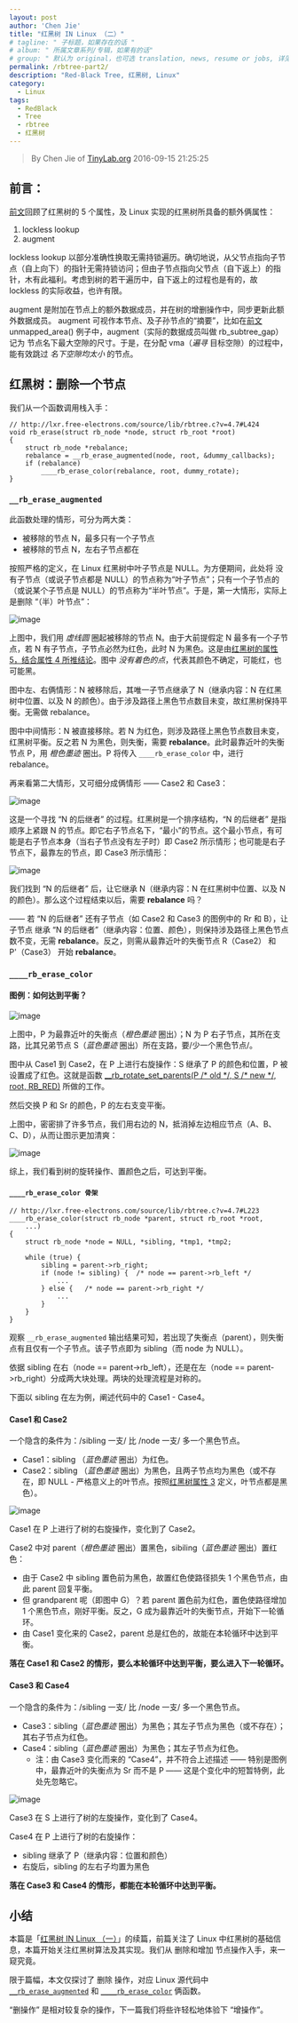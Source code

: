 ```yaml
---
layout: post
author: 'Chen Jie'
title: "红黑树 IN Linux （二）"
# tagline: " 子标题，如果存在的话 "
# album: " 所属文章系列/专辑，如果有的话"
# group: " 默认为 original，也可选 translation, news, resume or jobs, 详见 _data/groups.yml"
permalink: /rbtree-part2/
description: "Red-Black Tree, 红黑树, Linux"
category:
  - Linux
tags:
  - RedBlack
  - Tree
  - rbtree
  - 红黑树
---
```


> By Chen Jie of [TinyLab.org][1]
> 2016-09-15 21:25:25

## 前言：

[前文][2]回顾了红黑树的 5 个属性，及 Linux 实现的红黑树所具备的额外俩属性：

1. lockless lookup
2. augment

lockless lookup 以部分准确性换取无需持锁遍历。确切地说，从父节点指向子节点（自上向下）的指针无需持锁访问；但由子节点指向父节点（自下返上）的指针，木有此福利。考虑到树的若干遍历中，自下返上的过程也是有的，故 lockless 的实际收益，也许有限。

augment 是附加在节点上的额外数据成员，并在树的增删操作中，同步更新此额外数据成员。 augment 可视作本节点、及子孙节点的“摘要”，比如在[前文][2] unmapped_area() 例子中，augment（实际的数据成员叫做 rb_subtree_gap）记为 节点名下最大空隙的尺寸。于是，在分配 vma（_遍寻_ 目标空隙）的过程中，能有效跳过 _名下空隙均太小_ 的节点。

## 红黑树：删除一个节点

我们从一个函数调用栈入手：

	// http://lxr.free-electrons.com/source/lib/rbtree.c?v=4.7#L424
	void rb_erase(struct rb_node *node, struct rb_root *root)
	{
		struct rb_node *rebalance;
		rebalance = __rb_erase_augmented(node, root, &dummy_callbacks);
		if (rebalance)
			____rb_erase_color(rebalance, root, dummy_rotate);
	}

### `__rb_erase_augmented`

此函数处理的情形，可分为两大类：

- 被移除的节点 N，最多只有一个子节点
- 被移除的节点 N，左右子节点都在

按照严格的定义，在 Linux 红黑树中叶子节点是 NULL。为方便期间，此处将 没有子节点（或说子节点都是 NULL）的节点称为“叶子节点”；只有一个子节点的（或说某个子节点是 NULL）的节点称为“半叶节点”。于是，第一大情形，实际上是删除 “（半）叶节点”：

![image][3]

上图中，我们用 _虚线圆_ 圈起被移除的节点 N。由于大前提假定 N 最多有一个子节点，若 N 有子节点，子节点必然为红色，此时 N 为黑色。这是由[红黑树的属性 5，结合属性 4 所推结论][4]。图中 _没有着色的点_，代表其颜色不确定，可能红，也可能黑。

图中左、右俩情形：N 被移除后，其唯一子节点继承了 N（继承内容：N 在红黑树中位置、以及 N 的颜色）。由于涉及路径上黑色节点数目未变，故红黑树保持平衡。无需做 rebalance。

图中中间情形：N 被直接移除。若 N 为红色，则涉及路径上黑色节点数目未变，红黑树平衡。反之若 N 为黑色，则失衡，需要 __rebalance__。此时最靠近叶的失衡节点 P，用 _橙色墨迹_ 圈出。P 将传入 `____rb_erase_color` 中，进行 rebalance。

再来看第二大情形，又可细分成俩情形 —— Case2 和 Case3：

![image][5]

这是一个寻找 “N 的后继者” 的过程。红黑树是一个排序结构，“N 的后继者” 是指顺序上紧跟 N 的节点。即它右子节点名下，“最小”的节点。这个最小节点，有可能是右子节点本身（当右子节点没有左子时）即 Case2 所示情形；也可能是右子节点下，最靠左的节点，即 Case3 所示情形：

![image][6]

我们找到 “N 的后继者” 后，让它继承 N（继承内容：N 在红黑树中位置、以及 N 的颜色）。那么这个过程结束以后，需要 __rebalance__ 吗？

—— 若 “N 的后继者” 还有子节点（如 Case2 和 Case3 的图例中的 Rr 和 B），让子节点 继承 “N 的后继者”（继承内容：位置、颜色），则保持涉及路径上黑色节点数不变，无需 __rebalance__。反之，则需从最靠近叶的失衡节点 R（Case2） 和 P'（Case3） 开始 __rebalance__。


### `____rb_erase_color`

#### 图例：如何达到平衡？

![image][7]

上图中，P 为最靠近叶的失衡点（_橙色墨迹_ 圈出）；N 为 P 右子节点，其所在支路，比其兄弟节点 S（_蓝色墨迹_ 圈出）所在支路，要/少一个黑色节点/。

图中从 Case1 到 Case2，在 P 上进行右旋操作：S 继承了 P 的颜色和位置，P 被设置成了红色。这就是函数 [__rb_rotate_set_parents(P /\* old \*/, S /\* new \*/, root, RB_RED)][8] 所做的工作。

然后交换 P 和 Sr 的颜色，P 的左右支变平衡。

上图中，密密排了许多节点，我们用右边的 N，抵消掉左边相应节点（A、B、C、D），从而让图示更加清爽：

![image][9]

综上，我们看到树的旋转操作、置颜色之后，可达到平衡。

#### `____rb_erase_color 骨架`
	// http://lxr.free-electrons.com/source/lib/rbtree.c?v=4.7#L223
	____rb_erase_color(struct rb_node *parent, struct rb_root *root,
		...)
	{
		struct rb_node *node = NULL, *sibling, *tmp1, *tmp2;
		 
		while (true) {
			sibling = parent->rb_right;
			if (node != sibling) {  /* node == parent->rb_left */
				...
			} else {   /* node == parent->rb_right */
				...
			}
		}
	}

观察 `__rb_erase_augmented` 输出结果可知，若出现了失衡点（parent），则失衡点有且仅有一个子节点。该子节点即为 sibling（而 node 为 NULL）。

依据 sibling 在右（node == parent->rb_left），还是在左（node == parent->rb_right）分成两大块处理。两块的处理流程是对称的。

下面以 sibling 在左为例，阐述代码中的 Case1 - Case4。

#### Case1 和 Case2

一个隐含的条件为：/sibling 一支/ 比 /node 一支/ 多一个黑色节点。

- Case1：sibling （_蓝色墨迹_ 圈出）为红色。
- Case2：sibling （_蓝色墨迹_ 圈出）为黑色，且两子节点均为黑色（或不存在，即 NULL - 严格意义上的叶节点。按照[红黑树属性 3][4] 定义，叶节点都是黑色）。

![image][10]

Case1 在 P 上进行了树的右旋操作，变化到了 Case2。

Case2 中对 parent（_橙色墨迹_ 圈出）置黑色，sibiling（_蓝色墨迹_ 圈出）置红色：

- 由于 Case2 中 sibling 置色前为黑色，故置红色使路径损失 1 个黑色节点，由此 parent 回复平衡。
- 但 grandparent 呢（即图中 G）？若 parent 置色前为红色，置色使路径增加 1 个黑色节点，刚好平衡。反之，G 成为最靠近叶的失衡节点，开始下一轮循环。
- 由 Case1 变化来的 Case2，parent 总是红色的，故能在本轮循环中达到平衡。

__落在 Case1 和 Case2 的情形，要么本轮循环中达到平衡，要么进入下一轮循环。__

#### Case3 和 Case4

一个隐含的条件为：/sibling 一支/ 比 /node 一支/ 多一个黑色节点。

- Case3：sibling（_蓝色墨迹_ 圈出）为黑色；其左子节点为黑色（或不存在）； 其右子节点为红色。
- Case4：sibling（_蓝色墨迹_ 圈出）为黑色；其左子节点为红色。
  - 注：由 Case3 变化而来的 “Case4”，并不符合上述描述 —— 特别是图例中，最靠近叶的失衡点为 Sr 而不是 P —— 这是个变化中的短暂特例，此处先忽略它。

![image][11]

Case3 在 S 上进行了树的左旋操作，变化到了 Case4。

Case4 在 P 上进行了树的右旋操作：

- sibling 继承了 P（继承内容：位置和颜色）
- 右旋后，sibling 的左右子均置为黑色

__落在 Case3 和 Case4 的情形，都能在本轮循环中达到平衡。__


## 小结

本篇是「[红黑树 IN Linux （一）][2]」的续篇，前篇关注了 Linux 中红黑树的基础信息，本篇开始关注红黑树算法及其实现。我们从 删除和增加 节点操作入手，来一窥究竟。

限于篇幅，本文仅探讨了 删除 操作，对应 Linux 源代码中 [`__rb_erase_augmented`][12] 和 [`____rb_erase_color`][13] 俩函数。

“删操作” 是相对较复杂的操作，下一篇我们将些许轻松地体验下 “增操作”。

[1]: http://tinylab.org
[2]: /rbtree-part1/
[3]: /wp-content/uploads/2016/08/31/rbtree__rb_erase_augmented-case1.jpg
[4]: /rbtree-part1/#section-1
[5]: /wp-content/uploads/2016/08/31/rbtree__rb_erase_augmented-case2.jpg
[6]: /wp-content/uploads/2016/08/31/rbtree__rb_erase_augmented-case3.jpg
[7]: /wp-content/uploads/2016/08/31/rbtree____rb_erase_color-example1.jpg
[8]: http://lxr.free-electrons.com/source/lib/rbtree.c?v=4.7#L81
[9]: /wp-content/uploads/2016/08/31/rbtree____rb_erase_color-example2.jpg
[10]: /wp-content/uploads/2016/08/31/rbtree____rb_erase_color-case1-2.jpg
[11]: /wp-content/uploads/2016/08/31/rbtree____rb_erase_color-case3-4.jpg
[12]: http://lxr.free-electrons.com/source/include/linux/rbtree_augmented.h?v=4.7#L137
[13]: http://lxr.free-electrons.com/source/lib/rbtree.c?v=4.7#L223
